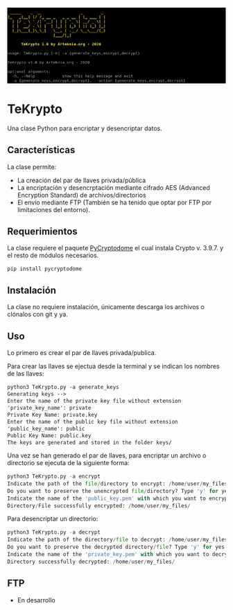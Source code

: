 <img
src="https://github.com/Arteknia/TeKrypto-Docs/blob/master/01.png"
alt="TeKrypto Home"
/>

# TeKrypto
Una clase Python para encriptar y desencriptar datos.

## Características

La clase permite:
* La creación del par de llaves privada/pública
* La encriptación y desencrptación mediante cifrado AES (Advanced Encryption Standard) de archivos/directorios
* El envío mediante FTP (También se ha tenido que optar por FTP por limitaciones del entorno).

## Requerimientos
La clase requiere el paquete [PyCryptodome](https://pycryptodome.readthedocs.io/en/latest/src/installation.html "PyCryptodome's Installation") el cual instala Crypto v. 3.9.7. y el resto de módulos necesarios.

```shell
pip install pycryptodome
```
## Instalación
La clase no requiere instalación, únicamente descarga los archivos o clónalos con git y ya.

## Uso

Lo primero es crear el par de llaves privada/publica.

Para crear las llaves se ejectua desde la terminal y se indican los nombres de las llaves:

```shell
python3 TeKrypto.py -a generate_keys
Generating keys -->
Enter the name of the private key file without extension 'private_key_name': private
Private Key Name: private.key
Enter the name of the public key file without extension 'public_key_name': public
Public Key Name: public.key
The keys are generated and stored in the folder keys/
```

Una vez se han generado el par de llaves, para encriptar un archivo o directorio se ejecuta de la siguiente forma:
```python
python3 TeKrypto.py -a encrypt
Indicate the path of the file/directory to encrypt: /home/user/my_files/
Do you want to preserve the unencrypted file/directory? Type 'y' for yes and 'n' for no. n
Indicate the name of the 'public_key.pem' with which you want to encrypt: public.pem
Directory/File successfully encrypted: /home/user/my_files/
```
Para desencriptar un directorio:

```python
python3 TeKrypto.py -a decrypt
Indicate the path of the directory/file to decrypt: /home/user/my_files/
Do you want to preserve the decrypted directory/file? Type 'y' for yes and 'n' for no. n
Indicate the name of the 'private_key.pem' with which you want to decrypt: private.pem
Directory successfully decrypted: /home/user/my_files/
```

## FTP

* En desarrollo
